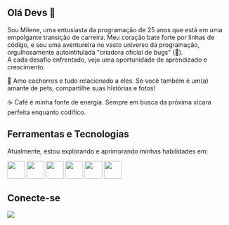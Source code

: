 ## Olá Devs 👋

<p>
Sou Milene, uma entusiasta da programação de 25 anos que está em uma empolgante transição de carreira. Meu coração bate forte por linhas de código, e sou uma aventureira no vasto universo da programação, orgulhosamente autointitulada "criadora oficial de bugs" (🐛). <br>
A cada desafio enfrentado, vejo uma oportunidade de aprendizado e crescimento.

🐾 Amo cachorros e tudo relacionado a eles. Se você também é um(a) amante de pets, compartilhe suas histórias e fotos! <br>

☕️ Café é minha fonte de energia. Sempre em busca da próxima xícara perfeita enquanto codifico.
</p>

## Ferramentas e Tecnologias

Atualmente, estou explorando e aprimorando minhas habilidades em:

<div>
  <img src="https://cdn.jsdelivr.net/gh/devicons/devicon/icons/html5/html5-original.svg" width="40" height="40"/>
  <img src="https://cdn.jsdelivr.net/gh/devicons/devicon/icons/css3/css3-original.svg" width="40" height="40"/>
  <img src="https://cdn.jsdelivr.net/gh/devicons/devicon/icons/javascript/javascript-original.svg" width="40" height="40"/>
  <img src="https://cdn.jsdelivr.net/gh/devicons/devicon/icons/nodejs/nodejs-original.svg" width="40" height="40"/>
  <img src="https://cdn.jsdelivr.net/gh/devicons/devicon/icons/mysql/mysql-original-wordmark.svg" width="40" height="40"/>
  <img src="https://cdn.jsdelivr.net/gh/devicons/devicon/icons/react/react-original-wordmark.svg" width="40" height="40"/>
</div>

## Conecte-se 

<div>
  <a href="https://www.linkedin.com/in/milene-geraldo-leonardo-9b5076165" target= "_blank"><img loading="lazy" src="https://img.shields.io/badge/-LinkedIn-%230077B5?style=for-the-badge&logo=linkedin&logoColor=white" target="_blank"></a>   
</div>





  
